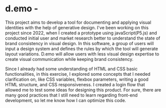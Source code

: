 # d.emo - 
This project aims to develop a tool for documenting 
and applying visual identities with the help of 
generative design. I've been working on this project 
since 2022, when I created a prototype using javaScript(P5.js) 
and conducted initial user and market research better to 
understand the state of brand consistency in visual design. 
In this software, a group of users will input a design system 
and defines the rules by which the tool will generate layout 
variations. D.emo will allow users with less visual design
expertise to create visual communication while keeping brand 
consistency. 

Since I already had some understanding of HTML and CSS basic 
functionalities, in this exercise, I explored some concepts 
that I needed clarification on, like CSS variables, flexbox 
parameters, writing a good HTML structure, and CSS 
responsiveness. I created a login flow that allowed me to 
test some ideas for designing this product. For sure, there 
are many good practices that I still need to learn regarding 
front-end development, so let me know how I can optimize this 
code.
